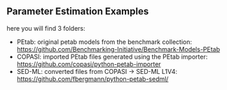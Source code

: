 ## Parameter Estimation Examples

here you will find 3 folders: 

* PEtab: original petab models from the benchmark collection: <https://github.com/Benchmarking-Initiative/Benchmark-Models-PEtab>
* COPASI: imported PEtab files generated using the PEtab importer: <https://github.com/copasi/python-petab-importer>
* SED-ML: converted files from COPASI -> SED-ML L1V4: <https://github.com/fbergmann/python-petab-sedml/>